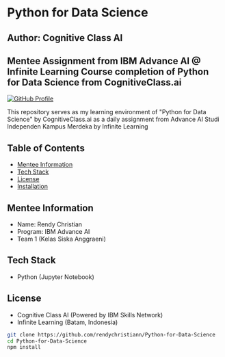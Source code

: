 # Python for Data Science
## Author: Cognitive Class AI
## Mentee Assignment from IBM Advance AI @ Infinite Learning Course completion of Python for Data Science from CognitiveClass.ai

[![GitHub Profile](https://img.shields.io/badge/GitHub-Profile-green)](https://github.com/rendychristiann)

This repository serves as my learning environment of "Python for Data Science" by CognitiveClass.ai as a daily assignment from Advance AI Studi Independen Kampus Merdeka by Infinite Learning

## Table of Contents
- [Mentee Information](#Mentee-Information)
- [Tech Stack](#Tech-Stack)
- [License](#license)
- [Installation](#Installation)

## Mentee Information
- Name: Rendy Christian
- Program: IBM Advance AI
- Team 1 (Kelas Siska Anggraeni)

## Tech Stack
* Python (Jupyter Notebook)

## License
- Cognitive Class AI (Powered by IBM Skills Network)
- Infinite Learning (Batam, Indonesia)

```bash
git clone https://github.com/rendychristiann/Python-for-Data-Science
cd Python-for-Data-Science
npm install
